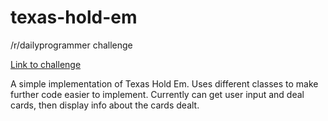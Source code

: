 # texas-hold-em
/r/dailyprogrammer challenge

[Link to challenge](https://www.reddit.com/r/dailyprogrammer/comments/378h44/20150525_challenge_216_easy_texas_hold_em_1_of_3/)

A simple implementation of Texas Hold Em. Uses different classes to make further code easier to implement. Currently can get user input
and deal cards, then display info about the cards dealt.
